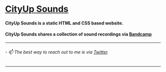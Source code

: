 # [CityUp Sounds][https://cityupsounds.github.io/online/]
#### CityUp Sounds is a static HTML and CSS based website.
#### CityUp Sounds shares a collection of sound recordings via [Bandcamp]
***
###### - 📫 The best way to reach out to me is via [Twitter].
***

[https://cityupsounds.github.io/online/]: https://cityupsounds.github.io/online/
[Twitter]:https://twitter.com/cityupsounds
[Bandcamp]:cityupsounds.bandcamp.com
